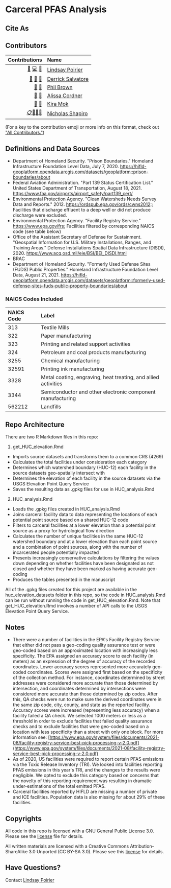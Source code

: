 # Carceral PFAS Analysis

## Cite As


## Contributors

<!-- ALL-CONTRIBUTORS-LIST:START -->
| Contributions | Name |
| ----: | :---- |
| [🔢](# "Data") [💻](# "Code") [🤔](# "Ideas and Planning")| [Lindsay Poirier](#) |
| [🔢](# "Data") [🔬](# "Research") [🤔](# "Ideas and Planning") | [Derrick Salvatore](#) |
| [🔬](# "Research")  [🤔](# "Ideas and Planning") | [Phil Brown](#) |
| [🔬](# "Research") [🤔](# "Ideas and Planning") | [Alissa Cordner](#) |
| [🔬](# "Research")  [🤔](# "Ideas and Planning") | [Kira Mok](#) |
| [📋](# "Organizer")[🔢](# "Data")[🔬](# "Research")[🤔](# "Ideas and Planning") | [Nicholas Shapiro](https://github.com/shapironick) |

<!-- ALL-CONTRIBUTORS-LIST:END -->

(For a key to the contribution emoji or more info on this format, check out ["All Contributors."](https://allcontributors.org/docs/en/emoji-key))

## Definitions and Data Sources

* Department of Homeland Security. "Prison Boundaries." Homeland Infrastructure Foundation Level Data, July 7, 2020. https://hifld-geoplatform.opendata.arcgis.com/datasets/geoplatform::prison-boundaries/about
* Federal Aviation Administration. "Part 139 Status Certification List." United States Department of Transportation, August 18, 2021. https://www.faa.gov/airports/airport_safety/part139_cert/
* Environmental Protection Agency. "Clean Watersheds Needs Survey Data and Reports." 2012. https://ordspub.epa.gov/ords/cwns2012:; Facilities that discharge effluent to a deep well or did not produce discharge were excluded.
* Environmental Protection Agency. "Facility Registry Service." https://www.epa.gov/frs; Facilities filtered by corresponding NAICS code (see table below)
* Office of the Assistant Secretary of Defense for Sustainment. "Geospatial Information for U.S. Military Installations, Ranges, and Training Areas." Defense Installations Spatial Data Infrastructure (DISDI),  2020. https://www.acq.osd.mil/eie/BSI/BEI_DISDI.html
* BRAC  
* Department of Homeland Security. "Formerly Used Defense Sites (FUDS) Public Properties." Homeland Infrastructure Foundation Level Data, August 21, 2021. https://hifld-geoplatform.opendata.arcgis.com/datasets/geoplatform::formerly-used-defense-sites-fuds-public-property-boundaries/about 

### NAICS Codes Included

|NAICS Code  |Label  |
|:-----|:-------------------|
| 313 | Textile Mills |
| 322 | Paper manufacturing |
| 323 | Printing and related support activities |
| 324 | Petroleum and coal products manufacturing |
| 3255 | Chemical manufacturing |
| 32591 | Printing ink manufacturing |
| 3328 | Metal coating, engraving, heat treating, and allied activities |
| 3344 | Semiconductor and other electronic component manufacturing	 |
| 562212 | Landfills |

## Repo Architecture

There are two R Markdown files in this repo:

1. get_HUC_elevation.Rmd
  * Imports source datasets and transforms them to a common CRS (4269)
  * Calculates the total facilities under consideration each category
  * Determines which watershed boundary (HUC-12) each facility in the source datasets geo-spatially intersect with
  * Determines the elevation of each facility in the source datasets via the USGS Elevation Point Query Service
  * Saves the resulting data as .gpkg files for use in HUC_analysis.Rmd
  
2. HUC_analysis.Rmd
  * Loads the .gpkg files created in HUC_analysis.Rmd
  * Joins carceral facility data to data representing the locations of each potential point source based on a shared HUC-12 code
  * Filters to carceral facilities at a lower elevation than a potential point source as a proxy for hydrological flow direction
  * Calculates the number of unique facilities in the same HUC-12 watershed boundary and at a lower elevation than each point source and a combination of point sources, along with the number of incarcerated people potentially impacted
  * Presents increasingly conservative calculations by filtering the values down depending on whether facilities have been designated as not closed and whether they have been marked as having accurate geo-coding
  * Produces the tables presented in the manuscript
  
All of the .gpkg files created for this project are available in the huc_elevation_datasets folder in this repo, so the code in HUC_analysis.Rmd can be run without running the code in get_HUC_elevation.Rmd. Note that get_HUC_elevation.Rmd involves a number of API calls to the USGS Elevation Point Query Service. 

## Notes

* There were a number of facilities in the EPA's Facility Registry Service that either did not pass a geo-coding quality assurance test or were geo-coded based on an approximated location with increasingly less specificity. The EPA assigned an accuracy score to each facility (in meters) as an expression of the degree of accuracy of the recorded coordinates. Lower accuracy scores represented more accurately geo-coded coordinates. Scores were assigned first based on the specificity of the collection method. For instance, coordinates determined by street addresses were considered more accurate than those determined by intersection, and coordinates determined by intersections were considered more accurate than those determined by zip codes. After this, QA checks were run to make sure the derived coordinates were in the same zip code, city, county, and state as the reported facility. Accuracy scores were increased (representing less accuracy) when a facility failed a QA check. We selected 1000 meters or less as a threshold in order to exclude facilities that failed quality assurance checks and to exclude facilities that were geo-coded based on a location with less specificity than a street with only one block. For more information see: [https://www.epa.gov/system/files/documents/2021-08/facility-registry-service-best-pick-processing-v-2.0.pdf](https://www.epa.gov/system/files/documents/2021-08/facility-registry-service-best-pick-processing-v-2.0.pdf)
* As of 2020, US facilities were required to report certain PFAS emissions via the Toxic Release Inventory (TRI). We looked into facilities reporting PFAS emissions in this year's TRI, and the changes to the results were negligible. We opted to exclude this category based on concerns that the novelty of this reporting requirement was resulting in dramatic under-estimations of the total emitted PFAS. 
* Carceral facilities reported by HIFLD are missing a number of private and ICE facilities. Population data is also missing for about 29% of these facilities. 

## Copyrights

All code in this repo is licensed with a GNU General Public License 3.0. Please see the [license](https://github.com/Critical-Data-Analysis-Group/Carceral-PFAS-Analysis/blob/main/LICENSE) file for details.

All written materials are licensed with a Creative Commons Attribution-ShareAlike 3.0 Unported (CC BY-SA 3.0). Please see this [license](https://creativecommons.org/licenses/by-sa/3.0/) for details.

## Have Questions?

Contact [Lindsay Poirier](mailto:lpoirier@smith.edu)


